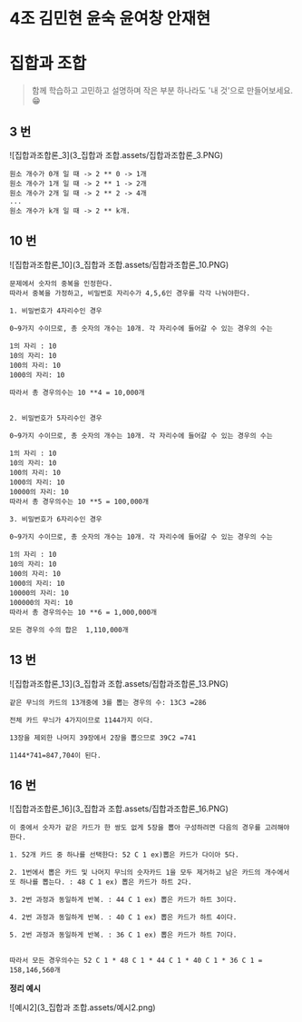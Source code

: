 # 4조 김민현 윤숙 윤여창 안재현



# 집합과 조합

> 함께 학습하고 고민하고 설명하며 작은 부분 하나라도 '내 것'으로 만들어보세요. 😁



## 3 번

![집합과조합론_3](3_집합과 조합.assets/집합과조합론_3.PNG)



```
원소 개수가 0개 일 때 -> 2 ** 0 -> 1개
원소 개수가 1개 일 때 -> 2 ** 1 -> 2개
원소 개수가 2개 일 때 -> 2 ** 2 -> 4개
...
원소 개수가 k개 일 때 -> 2 ** k개.

```






## 10 번

![집합과조합론_10](3_집합과 조합.assets/집합과조합론_10.PNG)



```
문제에서 숫자의 중복을 인정한다.
따라서 중복을 가정하고, 비밀번호 자리수가 4,5,6인 경우를 각각 나눠야한다.

1. 비밀번호가 4자리수인 경우

0~9가지 수이므로, 총 숫자의 개수는 10개. 각 자리수에 들어갈 수 있는 경우의 수는

1의 자리 : 10
10의 자리: 10
100의 자리: 10
1000의 자리: 10

따라서 총 경우의수는 10 **4 = 10,000개


2. 비밀번호가 5자리수인 경우

0~9가지 수이므로, 총 숫자의 개수는 10개. 각 자리수에 들어갈 수 있는 경우의 수는

1의 자리 : 10
10의 자리: 10
100의 자리: 10
1000의 자리: 10
10000의 자리: 10
따라서 총 경우의수는 10 **5 = 100,000개

3. 비밀번호가 6자리수인 경우

0~9가지 수이므로, 총 숫자의 개수는 10개. 각 자리수에 들어갈 수 있는 경우의 수는

1의 자리 : 10
10의 자리: 10
100의 자리: 10
1000의 자리: 10
10000의 자리: 10
100000의 자리: 10
따라서 총 경우의수는 10 **6 = 1,000,000개

모든 경우의 수의 합은  1,110,000개
```








## 13 번

![집합과조합론_13](3_집합과 조합.assets/집합과조합론_13.PNG)



```
같은 무늬의 카드의 13개중에 3를 뽑는 경우의 수: 13C3 =286

전체 카드 무늬가 4가지이므로 1144가지 이다.

13장을 제외한 나머지 39장에서 2장을 뽑으므로 39C2 =741

1144*741=847,704이 된다.
```






## 16 번

![집합과조합론_16](3_집합과 조합.assets/집합과조합론_16.PNG)



```
이 중에서 숫자가 같은 카드가 한 쌍도 없게 5장을 뽑아 구성하려면 다음의 경우를 고려해야 한다. 

1. 52개 카드 중 하나를 선택한다: 52 C 1 ex)뽑은 카드가 다이아 5다.

2. 1번에서 뽑은 카드 및 나머지 무늬의 숫자카드 1을 모두 제거하고 남은 카드의 개수에서 또 하나를 뽑는다. : 48 C 1 ex) 뽑은 카드가 하트 2다.

3. 2번 과정과 동일하게 반복. : 44 C 1 ex) 뽑은 카드가 하트 3이다.

4. 2번 과정과 동일하게 반복. : 40 C 1 ex) 뽑은 카드가 하트 4이다.

5. 2번 과정과 동일하게 반복. : 36 C 1 ex) 뽑은 카드가 하트 7이다.


따라서 모든 경우의수는 52 C 1 * 48 C 1 * 44 C 1 * 40 C 1 * 36 C 1 = 158,146,560개
```









**정리 예시**

![예시2](3_집합과 조합.assets/예시2.png)